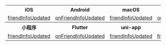 <table>
  <colgroup>
    <col>
    <col>
    <col>
    <col>
    <col>
  </colgroup>
<tbody><tr>
<th>iOS</th>
<th>Android</th>
<th>macOS</th>
<th>Windows</th>
<th>Web</th>
</tr>
<tr>
<td><a href="/article/api?doc=zim_API~objective-c_ios~protocol~ZIMEventHandler#zim-friend-info-updated-friend-info-list" target="_blank" rel="noreferrer noopenner">friendInfoUpdated</a></td>
<td><a href="/article/api?doc=zim_API~java_android~class~ZIMEventHandler#on-friend-info-updated" target="_blank" rel="noreferrer noopenner">onFriendInfoUpdated</a></td>
<td><a href="/article/api?doc=zim_API~objective-c_macos~protocol~ZIMEventHandler#zim-friend-info-updated-friend-info-list" target="_blank" rel="noreferrer noopenner">friendInfoUpdated</a></td>
<td><a href="/article/api?doc=zim_API~cpp_windows~class~ZIMEventHandler#on-friend-info-updated" target="_blank" rel="noreferrer noopenner">onFriendInfoUpdated</a></td>
<td><a href="/article/api?doc=zim_API~javascript_web~interface~ZIMEventHandler#friend-info-updated" target="_blank" rel="noreferrer noopenner">friendInfoUpdated</a></td>
</tr>
<tr>
<th>小程序</th>
<th>Flutter</th>
<th>uni-app</th>
<th>React Native</th>
<th></th>
</tr>
<tr>
<td><a href="/article/api?doc=zim_API~javascript_wxxcx~interface~ZIMEventHandler#friend-info-updated" target="_blank" rel="noreferrer noopenner">friendInfoUpdated</a></td>
<td><a href="https://pub.dev/documentation/zego_zim/latest/zego_zim/ZIMEventHandler/onFriendInfoUpdated.html" target="_blank" rel="noreferrer noopenner">onFriendInfoUpdated</a></td>
<td><a href="/article/api?doc=zim_API~javascript_uni-app~interface~ZIMEventHandler#friend-info-updated" target="_blank" rel="noreferrer noopenner">friendInfoUpdated</a></td>
<td><a href="/article/api?doc=zim_API~javascript_react-native~interface~ZIMEventHandler#friend-info-updated" target="_blank" rel="noreferrer noopenner">friendInfoUpdated</a></td>
<td></td>
</tr>
</tbody></table>


